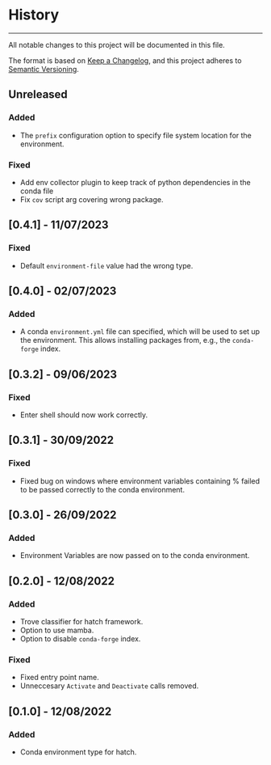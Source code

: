 # History

-----

All notable changes to this project will be documented in this file.

The format is based on [Keep a Changelog](https://keepachangelog.com/en/1.0.0/), and this project adheres to [Semantic Versioning](https://semver.org/spec/v2.0.0.html).

## Unreleased

### Added
- The `prefix` configuration option to specify file system location for the environment.

### Fixed
- Add env collector plugin to keep track of python dependencies in the conda file
- Fix `cov` script arg covering wrong package.

## [0.4.1] - 11/07/2023

### Fixed
- Default `environment-file` value had the wrong type.

## [0.4.0] - 02/07/2023

### Added
- A conda `environment.yml` file can specified, which will be used to set up the environment. This allows installing packages from, e.g., the `conda-forge` index.

## [0.3.2] - 09/06/2023

### Fixed
- Enter shell should now work correctly.

## [0.3.1] - 30/09/2022

### Fixed
- Fixed bug on windows where environment variables containing % failed to be passed correctly to the conda environment.

## [0.3.0] - 26/09/2022

### Added
- Environment Variables are now passed on to the conda environment.

## [0.2.0] - 12/08/2022

### Added

 - Trove classifier for hatch framework.
 - Option to use mamba.
 - Option to disable `conda-forge` index.

### Fixed

 - Fixed entry point name.
 - Unneccesary `Activate` and `Deactivate` calls removed.


## [0.1.0] - 12/08/2022

### Added

 - Conda environment type for hatch.
